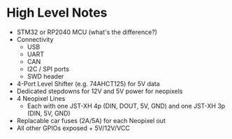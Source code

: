 # High Level Notes

- STM32 or RP2040 MCU (what's the difference?)
- Connectivity
  - USB
  - UART
  - CAN
  - I2C / SPI ports
  - SWD header
- 4-Port Level Shifter (e.g. 74AHCT125) for 5V data
- Dedicated stepdowns for 12V and 5V power for neopixels
- 4 Neopixel Lines
  - Each with one JST-XH 4p (DIN, DOUT, 5V, GND) and one JST-XH 3p (DIN, 5V, GND)
- Replacable car fuses (2A/5A) for each Neopixel out
- All other GPIOs exposed + 5V/12V/VCC
